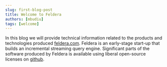 ```yaml
---
slug: first-blog-post
title: Welcome to Feldera
authors: [mbudiu]
tags: [welcome]
---
```


In this blog we will provide technical information related to the
products and technologies produced
[feldera.com](https://www.feldera.com).  Feldera is an early-stage
start-up that builds an incremental streaming query engine.
Significant parts of the software produced by Feldera is available
using liberal open-source licenses on
[github](https://github.com/feldera/dbsp).


